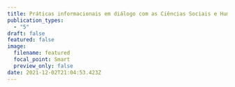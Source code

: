 ```yaml
---
title: Práticas informacionais em diálogo com as Ciências Sociais e Humanas
publication_types:
  - "5"
draft: false
featured: false
image:
  filename: featured
  focal_point: Smart
  preview_only: false
date: 2021-12-02T21:04:53.423Z
---
```

